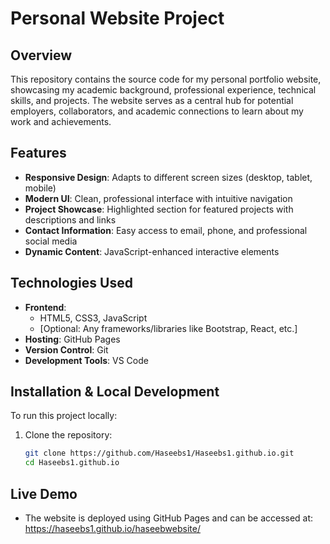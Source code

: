 # Personal Website Project

## Overview
This repository contains the source code for my personal portfolio website, showcasing my academic background, professional experience, technical skills, and projects. The website serves as a central hub for potential employers, collaborators, and academic connections to learn about my work and achievements.

## Features
- **Responsive Design**: Adapts to different screen sizes (desktop, tablet, mobile)
- **Modern UI**: Clean, professional interface with intuitive navigation
- **Project Showcase**: Highlighted section for featured projects with descriptions and links
- **Contact Information**: Easy access to email, phone, and professional social media
- **Dynamic Content**: JavaScript-enhanced interactive elements

## Technologies Used
- **Frontend**: 
  - HTML5, CSS3, JavaScript
  - [Optional: Any frameworks/libraries like Bootstrap, React, etc.]
- **Hosting**: GitHub Pages
- **Version Control**: Git
- **Development Tools**: VS Code

## Installation & Local Development
To run this project locally:
1. Clone the repository:
   ```bash
   git clone https://github.com/Haseebs1/Haseebs1.github.io.git
   cd Haseebs1.github.io

## Live Demo
- The website is deployed using GitHub Pages and can be accessed at:
  https://haseebs1.github.io/haseebwebsite/
